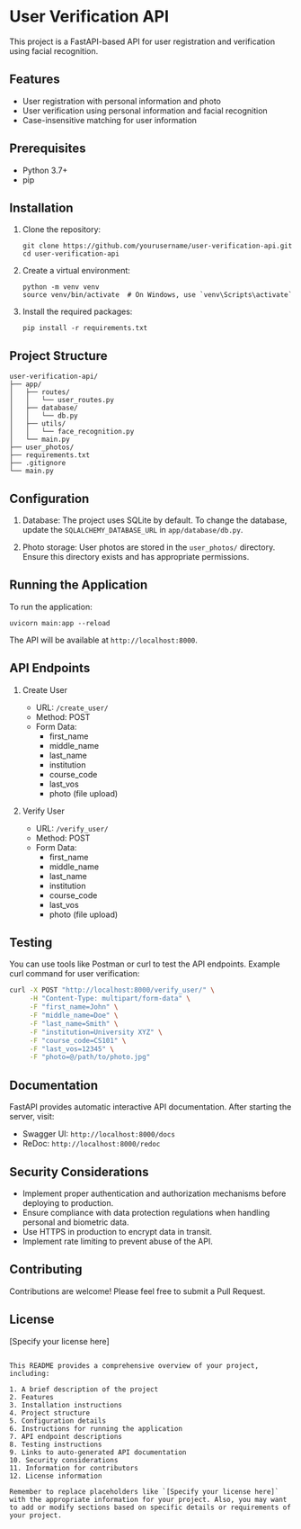 
# User Verification API

This project is a FastAPI-based API for user registration and verification using facial recognition.

## Features

- User registration with personal information and photo
- User verification using personal information and facial recognition
- Case-insensitive matching for user information

## Prerequisites

- Python 3.7+
- pip

## Installation

1. Clone the repository:
   ```
   git clone https://github.com/yourusername/user-verification-api.git
   cd user-verification-api
   ```

2. Create a virtual environment:
   ```
   python -m venv venv
   source venv/bin/activate  # On Windows, use `venv\Scripts\activate`
   ```

3. Install the required packages:
   ```
   pip install -r requirements.txt
   ```

## Project Structure

```
user-verification-api/
├── app/
│   ├── routes/
│   │   └── user_routes.py
│   ├── database/
│   │   └── db.py
│   ├── utils/
│   │   └── face_recognition.py
│   └── main.py
├── user_photos/
├── requirements.txt
├── .gitignore
└── main.py
```

## Configuration

1. Database: The project uses SQLite by default. To change the database, update the `SQLALCHEMY_DATABASE_URL` in `app/database/db.py`.

2. Photo storage: User photos are stored in the `user_photos/` directory. Ensure this directory exists and has appropriate permissions.

## Running the Application

To run the application:

```
uvicorn main:app --reload
```

The API will be available at `http://localhost:8000`.

## API Endpoints

1. Create User
   - URL: `/create_user/`
   - Method: POST
   - Form Data:
     - first_name
     - middle_name
     - last_name
     - institution
     - course_code
     - last_vos
     - photo (file upload)

2. Verify User
   - URL: `/verify_user/`
   - Method: POST
   - Form Data:
     - first_name
     - middle_name
     - last_name
     - institution
     - course_code
     - last_vos
     - photo (file upload)

## Testing

You can use tools like Postman or curl to test the API endpoints. Example curl command for user verification:

```bash
curl -X POST "http://localhost:8000/verify_user/" \
     -H "Content-Type: multipart/form-data" \
     -F "first_name=John" \
     -F "middle_name=Doe" \
     -F "last_name=Smith" \
     -F "institution=University XYZ" \
     -F "course_code=CS101" \
     -F "last_vos=12345" \
     -F "photo=@/path/to/photo.jpg"
```

## Documentation

FastAPI provides automatic interactive API documentation. After starting the server, visit:

- Swagger UI: `http://localhost:8000/docs`
- ReDoc: `http://localhost:8000/redoc`

## Security Considerations

- Implement proper authentication and authorization mechanisms before deploying to production.
- Ensure compliance with data protection regulations when handling personal and biometric data.
- Use HTTPS in production to encrypt data in transit.
- Implement rate limiting to prevent abuse of the API.

## Contributing

Contributions are welcome! Please feel free to submit a Pull Request.

## License

[Specify your license here]

```

This README provides a comprehensive overview of your project, including:

1. A brief description of the project
2. Features
3. Installation instructions
4. Project structure
5. Configuration details
6. Instructions for running the application
7. API endpoint descriptions
8. Testing instructions
9. Links to auto-generated API documentation
10. Security considerations
11. Information for contributors
12. License information

Remember to replace placeholders like `[Specify your license here]` with the appropriate information for your project. Also, you may want to add or modify sections based on specific details or requirements of your project.
